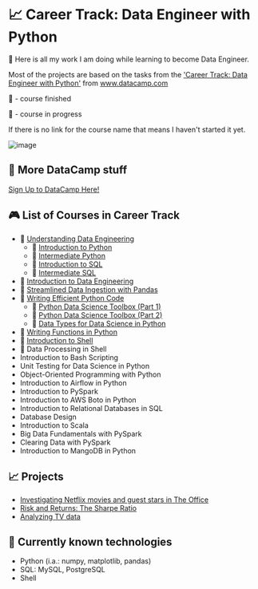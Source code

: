 # 📈 Career Track: Data Engineer with Python
🧠 Here is all my work I am doing while learning to become Data Engineer. 

Most of the projects are based on the tasks from the ['Career Track: Data Engineer with Python'](https://www.datacamp.com/tracks/data-engineer-with-python) from www.datacamp.com

🏁 - course finished

🔖 - course in progress

If there is no link for the course name that means I haven't started it yet.

![image](https://user-images.githubusercontent.com/84285130/217212070-2d5affaa-1625-4e45-957f-1ca31098aa4d.png)

## 🧮 More DataCamp stuff
[Sign Up to DataCamp Here!](https://www.datacamp.com/users/sign_up)

## 🎮 List of Courses in Career Track
* 🏁 [Understanding Data Engineering](https://github.com/monikaglazz/Data_Engineering_with_Python/tree/main/Understanding%20Data%20Engineering)
  * 🏁 [Introduction to Python](https://github.com/monikaglazz/Data_Engineering_with_Python/tree/main/Understanding%20Data%20Engineering/Introduction_to_Python)
  * 🏁 [Intermediate Python](https://github.com/monikaglazz/Data_Engineering_with_Python/tree/main/Understanding%20Data%20Engineering/Intermediate_Python)
  * 🏁 [Introduction to SQL](https://github.com/monikaglazz/Data_Engineering_with_Python/tree/main/Understanding%20Data%20Engineering/Intermediate_SQL)
  * 🏁 [Intermediate SQL](https://github.com/monikaglazz/Data_Engineering_with_Python/tree/main/Understanding%20Data%20Engineering/Introduction_to_SQL)
* 🏁 [Introduction to Data Engineering](https://github.com/monikaglazz/Data_Engineering_with_Python/tree/main/Introduction%20to%20Data%20Engineering)
* 🏁 [Streamlined Data Ingestion with Pandas](https://github.com/monikaglazz/Data_Engineering_with_Python/tree/main/Streamlined%20Data%20Ingestion%20with%20Pandas)
* 🏁 [Writing Efficient Python Code](https://github.com/monikaglazz/Data_Engineering_with_Python/tree/main/Writing%20Efficient%20Python%20Code)
  * 🏁 [Python Data Science Toolbox (Part 1)](https://github.com/monikaglazz/Data_Engineering_with_Python/tree/main/Writing%20Efficient%20Python%20Code/Python%20Data%20Science%20Toolbox%20(Part%201))
  * 🏁 [Python Data Science Toolbox (Part 2)](https://github.com/monikaglazz/Data_Engineering_with_Python/tree/main/Writing%20Efficient%20Python%20Code/Python%20Data%20Science%20Toolbox%20(Part%202))
  * 🏁 [Data Types for Data Science in Python](https://github.com/monikaglazz/Data_Engineering_with_Python/tree/main/Writing%20Efficient%20Python%20Code/Data%20Types%20for%20Data%20Science%20in%20Python)
* 🏁 [Writing Functions in Python](https://github.com/monikaglazz/Data_Engineering_with_Python/tree/main/Writing%20Functions%20in%20Python)
* 🏁 [Introduction to Shell](https://github.com/monikaglazz/Data_Engineering_with_Python/tree/main/Introduction%20to%20Shell)
* 🔖 Data Processing in Shell
* Introduction to Bash Scripting
* Unit Testing for Data Science in Python
* Object-Oriented Programming with Python
* Introduction to Airflow in Python
* Introduction to PySpark
* Introduction to AWS Boto in Python
* Introduction to Relational Databases in SQL
* Database Design
* Introduction to Scala
* Big Data Fundamentals with PySpark
* Clearing Data with PySpark
* Introduction to MangoDB in Python

## 📈 Projects
* [Investigating Netflix movies and guest stars in The Office](https://github.com/monikaglazz/Data_Engineering_with_Python/tree/main/Projects/Investigating%20Netflix%20movies%20and%20guest%20stars%20in%20The%20Office)
* [Risk and Returns: The Sharpe Ratio](https://github.com/monikaglazz/Data_Engineering_with_Python/tree/main/Projects/Risk%20and%20Returns%3B%20The%20Sharpe%20Ratio)
* [Analyzing TV data](https://github.com/monikaglazz/Data_Engineering_with_Python/tree/main/Projects/Analyzing%20TV%20data)

## 📒 Currently known technologies
* Python (i.a.: numpy, matplotlib, pandas)
* SQL: MySQL, PostgreSQL
* Shell
